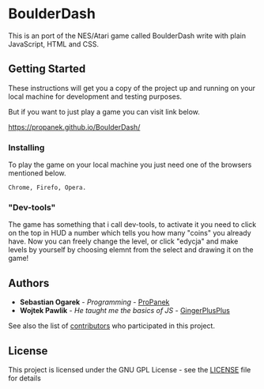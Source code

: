 # BoulderDash
This is an port of the NES/Atari game called BoulderDash write with plain JavaScript, HTML and CSS.

## Getting Started

These instructions will get you a copy of the project up and running on your local machine for development and testing purposes.

But if you want to just play a game you can visit link below.

https://propanek.github.io/BoulderDash/


### Installing

To play the game on your local machine you just need one of the browsers mentioned below.

```
Chrome, Firefo, Opera.
```

### "Dev-tools"

The game has something that i call dev-tools, to activate it you need to click on the top in HUD a number which tells you how many "coins" you already have. Now you can freely change the level, or click "edycja" and make levels by yourself by choosing elemnt from the select and drawing it on the game!

## Authors

* **Sebastian Ogarek** - *Programming* - [ProPanek](https://github.com/ProPanek)
* **Wojtek Pawlik** - *He taught me the basics of JS* - [GingerPlusPlus](https://github.com/GingerPlusPlus)

See also the list of [contributors](https://github.com/your/project/contributors) who participated in this project.

## License

This project is licensed under the GNU GPL License - see the [LICENSE](LICENSE) file for details


